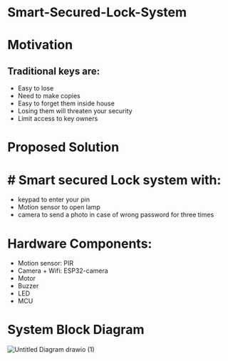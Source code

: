 # Smart-Secured-Lock-System
# Motivation
## Traditional  keys are:
* Easy to lose
* Need to make copies
* Easy to forget them inside house
* Losing them will threaten your security
* Limit access to key owners

# Proposed Solution
# # Smart secured Lock system with:
* keypad  to enter your pin 
* Motion sensor to open lamp
* camera to send a photo in case of wrong password for three times 


# Hardware Components:
* Motion sensor: PIR
* Camera + Wifi: ESP32-camera
* Motor
* Buzzer
* LED
* MCU

# System Block Diagram

![Untitled Diagram drawio (1)](https://user-images.githubusercontent.com/72893623/142475750-f525a755-3b48-42ca-98c0-f31a19548c6d.png)
